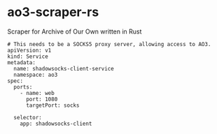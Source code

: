 # ao3-scraper-rs
Scraper for Archive of Our Own written in Rust

```
# This needs to be a SOCKS5 proxy server, allowing access to AO3.
apiVersion: v1
kind: Service
metadata:
  name: shadowsocks-client-service
  namespace: ao3
spec:
  ports:
    - name: web
      port: 1080
      targetPort: socks

  selector:
    app: shadowsocks-client
```
